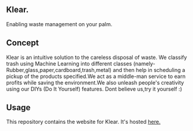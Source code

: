 ## Klear.
Enabling waste management on your palm.

## Concept
Klear is an intuitive solution to the careless disposal of waste. We classify trash using Machine Learning into different classes (namely- Rubber,glass,paper,cardboard,trash,metal) and then help in scheduling a pickup of the products specified.We act as a middle-man service to earn profits while saving the environment.We also unleash people's creativity using our DIYs (Do It Yourself) features. Dont believe us,try it yourself :)

## Usage
This repository contains the website for Klear. It's hosted <a href="https://oorjitchowdhary.github.io/Klear/">here.</a>
